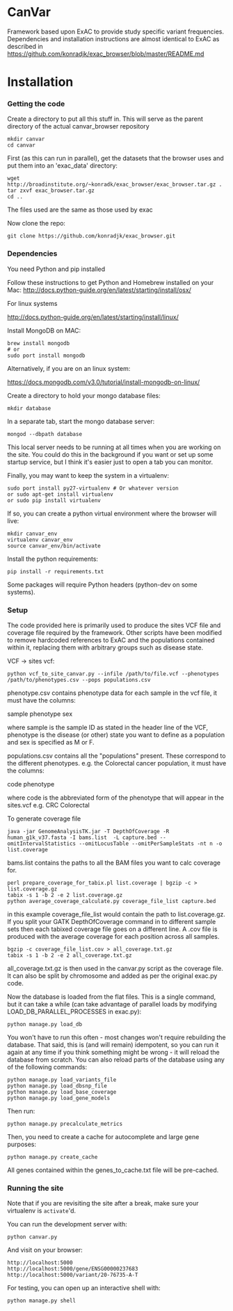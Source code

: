 # CanVar
Framework based upon ExAC to provide study specific variant frequencies. Dependencies and installation instructions are almost identical to ExAC as described in https://github.com/konradjk/exac_browser/blob/master/README.md

Installation
=======

### Getting the code

Create a directory to put all this stuff in. This will serve as the parent directory of the actual canvar_browser repository 

    mkdir canvar
    cd canvar

First (as this can run in parallel), get the datasets that the browser uses and put them into an 'exac_data' directory:

    wget http://broadinstitute.org/~konradk/exac_browser/exac_browser.tar.gz .
    tar zxvf exac_browser.tar.gz
    cd ..

The files used are the same as those used by exac
    
Now clone the repo: 

    git clone https://github.com/konradjk/exac_browser.git

### Dependencies

You need Python and pip installed

Follow these instructions to get Python and Homebrew installed on your Mac:
http://docs.python-guide.org/en/latest/starting/install/osx/

For linux systems 

http://docs.python-guide.org/en/latest/starting/install/linux/


Install MongoDB on MAC:

    brew install mongodb
    # or
    sudo port install mongodb

Alternatively, if you are on an linux system:

https://docs.mongodb.com/v3.0/tutorial/install-mongodb-on-linux/

Create a directory to hold your mongo database files: 

    mkdir database

In a separate tab, start the mongo database server:

    mongod --dbpath database

This local server needs to be running at all times when you are working on the site.
You could do this in the background if you want or set up some startup service,
but I think it's easier just to open a tab you can monitor.

Finally, you may want to keep the system in a virtualenv:

    sudo port install py27-virtualenv # Or whatever version
    or sudo apt-get install virtualenv
    or sudo pip install virtualenv

If so, you can create a python virtual environment where the browser will live:

    mkdir canvar_env
    virtualenv canvar_env
    source canvar_env/bin/activate

Install the python requirements:

    pip install -r requirements.txt

Some packages will require Python headers (python-dev on some systems).

### Setup

The code provided here is primarily used to produce the sites VCF file and coverage file required by the framework. Other scripts have been modified to remove hardcoded references to ExAC and the populations contained within it, replacing them with arbitrary groups such as disease state. 

VCF -> sites vcf:

    python vcf_to_site_canvar.py --infile /path/to/file.vcf --phenotypes /path/to/phenotypes.csv --pops populations.csv

phenotype.csv contains phenotype data for each sample in the vcf file, it must have the columns:

sample phenotype sex

where sample is the sample ID as stated in the header line of the VCF, phenotype is the disease (or other) state you want to define as a population and sex is specified as M or F. 

populations.csv contains all the "populations" present. These correspond to the different phenotypes. e.g. the Colorectal cancer population, it must have the columns:

code phenotype

where code is the abbreviated form of the phenotype that will appear in the sites.vcf e.g. CRC Colorectal

To generate coverage file

    java -jar GenomeAnalysisTK.jar -T DepthOfCoverage -R human_g1k_v37.fasta -I bams.list  -L capture.bed --omitIntervalStatistics --omitLocusTable --omitPerSampleStats -nt n -o list.coverage

bams.list contains the paths to all the BAM files you want to calc coverage for. 

    perl prepare_coverage_for_tabix.pl list.coverage | bgzip -c > list.coverage.gz
    tabix -s 1 -b 2 -e 2 list.coverage.gz
    python average_coverage_calculate.py coverage_file_list capture.bed

in this example coverage_file_list would contain the path to list.coverage.gz. If you split your GATK DepthOfCoverage command in to different sample sets then each tabixed coverage file goes on a different line. A .cov file is produced with the average coverage for each position across all samples.

    bgzip -c coverage_file_list.cov > all_coverage.txt.gz
    tabix -s 1 -b 2 -e 2 all_coverage.txt.gz

all_coverage.txt.gz is then used in the canvar.py script as the coverage file. It can also be split by chromosome and added as per the original exac.py code.

Now the database is loaded from the flat files.
This is a single command, but it can take a while (can take advantage of parallel loads by modifying LOAD\_DB\_PARALLEL\_PROCESSES in exac.py):

    python manage.py load_db

You won't have to run this often - most changes won't require rebuilding the database.
That said, this is (and will remain) idempotent,
so you can run it again at any time if you think something might be wrong - it will reload the database from scratch.
You can also reload parts of the database using any of the following commands:

    python manage.py load_variants_file
    python manage.py load_dbsnp_file
    python manage.py load_base_coverage
    python manage.py load_gene_models

Then run:

    python manage.py precalculate_metrics

Then, you need to create a cache for autocomplete and large gene purposes:

    python manage.py create_cache

All genes contained within the genes_to_cache.txt file will be pre-cached. 

### Running the site

Note that if you are revisiting the site after a break, make sure your virtualenv is `activate`'d.

You can run the development server with:

    python canvar.py

And visit on your browser:

    http://localhost:5000
    http://localhost:5000/gene/ENSG00000237683
    http://localhost:5000/variant/20-76735-A-T


For testing, you can open up an interactive shell with:

    python manage.py shell



